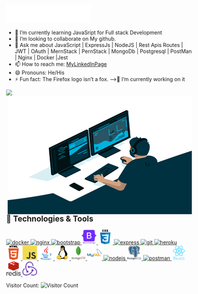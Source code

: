 <img src="header_sn.svg"></img>


- 🌱 I’m currently learning JavaSript for Full stack Development
- 👯 I’m looking to collaborate on My github.
- 💬 Ask me about  JavaScript | ExpressJs | NodeJS | Rest Apis Routes | JWT | OAuth | MernStack | PernStack | MongoDb | Postgresql | PostMan | Nginx | Docker |Jest
- 📫 How to reach me: [MyLinkedInPage](https://www.linkedin.com/in/harsh-raj-mishra-48aa98148/)
- 😄 Pronouns: He/His
- ⚡ Fun fact: The Firefox logo isn’t a fox.
-->🔭 I’m currently working on it

<img src="https://github-readme-stats.vercel.app/api?username=HarshRajMIshra1995&&show_icons=true&title_color=ffffff&icon_color=bb2acf&text_color=daf7dc&bg_color=151515"/>

<img align="right" alt="GIF" src="https://github.com/Dhiraj31298/Dhiraj31298/blob/main/code.gif" width="500" height="320" />



## 🔧 Technologies & Tools
<p align="left">
<a href="https://www.docker.com" target="_blank"> <img src="https://www.docker.com/sites/default/files/d8/2019-07/Moby-logo.png" alt="docker" width="40" height="40"/> </a>
<a href="https://www.nginx.com" target="_blank"> <img src="https://img.icons8.com/color/452/nginx.png" alt="nginx" width="40" height="40"/> </a>
<a href="https://material-ui.com" target="_blank"> <img src="https://material-ui.com/static/logo_raw.svg" alt="bootstrap" width="40" height="40"/> </a>
<a href="https://getbootstrap.com" target="_blank"> <img src="https://raw.githubusercontent.com/devicons/devicon/master/icons/bootstrap/bootstrap-plain-wordmark.svg" alt="bootstrap" width="40" height="40"/> </a>
<a href="https://www.w3schools.com/css/" target="_blank"> <img src="https://raw.githubusercontent.com/devicons/devicon/master/icons/css3/css3-original-wordmark.svg" alt="css3" width="40" height="40"/> </a>
<a href="https://expressjs.com" target="_blank"> <img src="https://www.mementotech.in/assets/images/icons/express.png" alt="express" width="40" height="40"/> </a>
<a href="https://git-scm.com/" target="_blank"> <img src="https://www.vectorlogo.zone/logos/git-scm/git-scm-icon.svg" alt="git" width="40" height="40"/> </a>
<a href="https://heroku.com" target="_blank"> <img src="https://www.vectorlogo.zone/logos/heroku/heroku-icon.svg" alt="heroku" width="40" height="40"/> </a>
<a href="https://www.w3.org/html/" target="_blank"> <img src="https://raw.githubusercontent.com/devicons/devicon/master/icons/html5/html5-original-wordmark.svg" alt="html5" width="40" height="40"/> </a>
<a href="https://developer.mozilla.org/en-US/docs/Web/JavaScript" target="_blank"><img src="https://raw.githubusercontent.com/devicons/devicon/master/icons/javascript/javascript-original.svg" alt="javascript" width="40" height="40"/> </a>
 <a href="https://developer.mozilla.org/en-US/docs/Web/Java" target="_blank"><img src="https://raw.githubusercontent.com/devicons/devicon/master/icons/java/java-original.svg" alt="java" width="40" height="40"/> </a>
<a href="https://www.linux.org/" target="_blank"> <img src="https://raw.githubusercontent.com/devicons/devicon/master/icons/linux/linux-original.svg" alt="linux" width="40" height="40"/> </a>
<a href="https://www.mongodb.com/" target="_blank"> <img src="https://raw.githubusercontent.com/devicons/devicon/master/icons/mongodb/mongodb-original-wordmark.svg" alt="mongodb" width="40" height="40"/> </a> <a href="https://www.mysql.com/" target="_blank"> <img src="https://raw.githubusercontent.com/devicons/devicon/master/icons/mysql/mysql-original-wordmark.svg" alt="mysql" width="40" height="40"/> </a> <a href="https://nodejs.org" target="_blank"> <img src="https://cdn4.iconfinder.com/data/icons/logos-and-brands/512/233_Node_Js_logo-512.png" alt="nodejs" width="40" height="40"/> </a> <a href="https://www.postgresql.org" target="_blank"> <img src="https://raw.githubusercontent.com/devicons/devicon/master/icons/postgresql/postgresql-original-wordmark.svg" alt="postgresql" width="40" height="40"/> </a> <a href="https://postman.com" target="_blank"> <img src="https://www.vectorlogo.zone/logos/getpostman/getpostman-icon.svg" alt="postman" width="40" height="40"/> </a> <a href="https://reactjs.org/" target="_blank"> <img src="https://raw.githubusercontent.com/devicons/devicon/master/icons/react/react-original-wordmark.svg" alt="react" width="40" height="40"/> </a> <a href="https://redis.io" target="_blank"> <img src="https://raw.githubusercontent.com/devicons/devicon/master/icons/redis/redis-original-wordmark.svg" alt="redis" width="40" height="40"/> </a> <a href="https://redux.js.org" target="_blank"> <img src="https://raw.githubusercontent.com/devicons/devicon/master/icons/redux/redux-original.svg" alt="redux" width="40" height="40"/> </a>
<br />
 



Visitor Count: ![Visitor Count](https://profile-counter.glitch.me/harshrajmishra.1995/count.svg)
